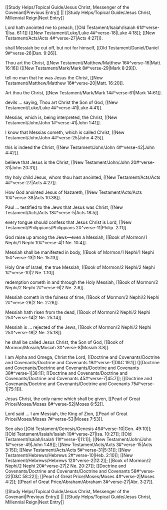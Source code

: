 [[Study Helps/Topical Guide/Jesus Christ, Messenger of the Covenant|Previous Entry]]  ||  [[Study Helps/Topical Guide/Jesus Christ, Millennial Reign|Next Entry]]

 Lord hath anointed me to preach, [[Old Testament/Isaiah/Isaiah 61#^verse-1|Isa. 61:1]] ([[New Testament/Luke/Luke 4#^verse-18|Luke 4:18]]; [[New Testament/Acts/Acts 4#^verse-27|Acts 4:27]]).

 shall Messiah be cut off, but not for himself, [[Old Testament/Daniel/Daniel 9#^verse-26|Dan. 9:26]].

 Thou art the Christ, [[New Testament/Matthew/Matthew 16#^verse-16|Matt. 16:16]] ([[New Testament/Mark/Mark 8#^verse-29|Mark 8:29]]).

 tell no man that he was Jesus the Christ, [[New Testament/Matthew/Matthew 16#^verse-20|Matt. 16:20]].

 Art thou the Christ, [[New Testament/Mark/Mark 14#^verse-61|Mark 14:61]].

 devils ... saying, Thou art Christ the Son of God, [[New Testament/Luke/Luke 4#^verse-41|Luke 4:41]].

 Messias, which is, being interpreted, the Christ, [[New Testament/John/John 1#^verse-41|John 1:41]].

 I know that Messias cometh, which is called Christ, [[New Testament/John/John 4#^verse-25|John 4:25]].

 this is indeed the Christ, [[New Testament/John/John 4#^verse-42|John 4:42]].

 believe that Jesus is the Christ, [[New Testament/John/John 20#^verse-31|John 20:31]].

 thy holy child Jesus, whom thou hast anointed, [[New Testament/Acts/Acts 4#^verse-27|Acts 4:27]].

 How God anointed Jesus of Nazareth, [[New Testament/Acts/Acts 10#^verse-38|Acts 10:38]].

 Paul ... testified to the Jews that Jesus was Christ, [[New Testament/Acts/Acts 18#^verse-5|Acts 18:5]].

 every tongue should confess that Jesus Christ is Lord, [[New Testament/Philippians/Philippians 2#^verse-11|Philip. 2:11]].

 God raise up among the Jews—even a Messiah, [[Book of Mormon/1 Nephi/1 Nephi 10#^verse-4|1 Ne. 10:4]].

 Messiah shall be manifested in body, [[Book of Mormon/1 Nephi/1 Nephi 15#^verse-13|1 Ne. 15:13]].

 Holy One of Israel, the true Messiah, [[Book of Mormon/2 Nephi/2 Nephi 1#^verse-10|2 Ne. 1:10]].

 redemption cometh in and through the Holy Messiah, [[Book of Mormon/2 Nephi/2 Nephi 2#^verse-6|2 Ne. 2:6]].

 Messiah cometh in the fulness of time, [[Book of Mormon/2 Nephi/2 Nephi 2#^verse-26|2 Ne. 2:26]].

 Messiah hath risen from the dead, [[Book of Mormon/2 Nephi/2 Nephi 25#^verse-14|2 Ne. 25:14]].

 Messiah is ... rejected of the Jews, [[Book of Mormon/2 Nephi/2 Nephi 25#^verse-18|2 Ne. 25:18]].

 he shall be called Jesus Christ, the Son of God, [[Book of Mormon/Mosiah/Mosiah 3#^verse-8|Mosiah 3:8]].

 I am Alpha and Omega, Christ the Lord, [[Doctrine and Covenants/Doctrine and Covenants/Doctrine and Covenants 19#^verse-1|D&C 19:1]] ([[Doctrine and Covenants/Doctrine and Covenants/Doctrine and Covenants 38#^verse-1|38:1]]; [[Doctrine and Covenants/Doctrine and Covenants/Doctrine and Covenants 45#^verse-7|45:7]]; [[Doctrine and Covenants/Doctrine and Covenants/Doctrine and Covenants 75#^verse-1|75:1]]).

 Jesus Christ, the only name which shall be given, [[Pearl of Great Price/Moses/Moses 6#^verse-52|Moses 6:52]].

 Lord said ... I am Messiah, the King of Zion, [[Pearl of Great Price/Moses/Moses 7#^verse-53|Moses 7:53]].

 See also [[Old Testament/Genesis/Genesis 49#^verse-10|Gen. 49:10]]; [[Old Testament/Isaiah/Isaiah 10#^verse-27|Isa. 10:27]]; [[Old Testament/Isaiah/Isaiah 11#^verse-1|11:1]]; [[New Testament/John/John 1#^verse-49|John 1:49]]; [[New Testament/Acts/Acts 3#^verse-15|Acts 3:15]]; [[New Testament/Acts/Acts 5#^verse-31|5:31]]; [[New Testament/Hebrews/Hebrews 2#^verse-10|Heb. 2:10]]; [[New Testament/Hebrews/Hebrews 12#^verse-2|12:2]]; [[Book of Mormon/2 Nephi/2 Nephi 20#^verse-27|2 Ne. 20:27]]; [[Doctrine and Covenants/Doctrine and Covenants/Doctrine and Covenants 58#^verse-22|D&C 58:22]]; [[Pearl of Great Price/Moses/Moses 4#^verse-2|Moses 4:2]]; [[Pearl of Great Price/Abraham/Abraham 3#^verse-27|Abr. 3:27]].

[[Study Helps/Topical Guide/Jesus Christ, Messenger of the Covenant|Previous Entry]]  ||  [[Study Helps/Topical Guide/Jesus Christ, Millennial Reign|Next Entry]]